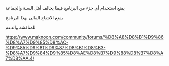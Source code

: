 يمنع استخدام أي جزء من البرنامج فيما يخالف أهل السنة والجماعة

يمنع الانتفاع المالي بهذا البرنامج

للمناقشة والدعم

https://www.maknoon.com/community/forums/%D8%A8%D8%B1%D9%86%D8%A7%D9%85%D8%AC-%D9%85%D9%81%D9%87%D8%B1%D8%B3-%D8%A7%D9%84%D9%85%D8%AE%D8%B7%D9%88%D8%B7%D8%A7%D8%AA.4/

